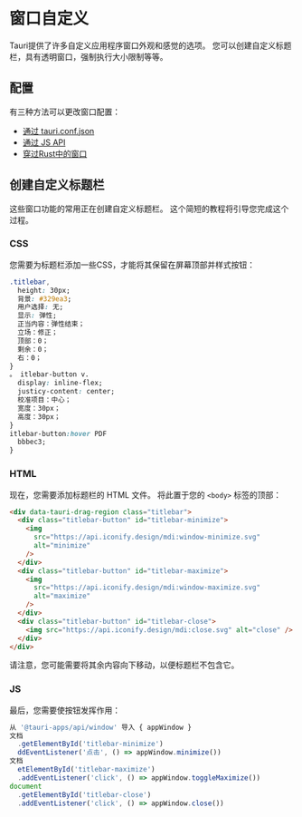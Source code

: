 # 窗口自定义

Tauri提供了许多自定义应用程序窗口外观和感觉的选项。 您可以创建自定义标题栏，具有透明窗口，强制执行大小限制等等。

## 配置

有三种方法可以更改窗口配置：

- [通过 tauri.conf.json](../../api/config.md#tauri.windows)
- [通过 JS API](../../api/js/window.md#webviewwindow)
- [穿过Rust中的窗口](https://docs.rs/tauri/1/tauri/window/struct.Window.html)

## 创建自定义标题栏

这些窗口功能的常用正在创建自定义标题栏。 这个简短的教程将引导您完成这个过程。

### CSS

您需要为标题栏添加一些CSS，才能将其保留在屏幕顶部并样式按钮：

```css
.titlebar,
  height: 30px;
  背景: #329ea3;
  用户选择: 无;
  显示: 弹性;
  正当内容：弹性结束；
  立场：修正；
  顶部：0；
  剩余：0；
  右：0；
}
。 itlebar-button v.
  display: inline-flex;
  justicy-content: center;
  校准项目：中心；
  宽度：30px；
  高度：30px；
}
itlebar-button:hover PDF
  bbbec3;
}
```

### HTML

现在，您需要添加标题栏的 HTML 文件。 将此置于您的 `<body>` 标签的顶部：

```html
<div data-tauri-drag-region class="titlebar">
  <div class="titlebar-button" id="titlebar-minimize">
    <img
      src="https://api.iconify.design/mdi:window-minimize.svg"
      alt="minimize"
    />
  </div>
  <div class="titlebar-button" id="titlebar-maximize">
    <img
      src="https://api.iconify.design/mdi:window-maximize.svg"
      alt="maximize"
    />
  </div>
  <div class="titlebar-button" id="titlebar-close">
    <img src="https://api.iconify.design/mdi:close.svg" alt="close" />
  </div>
</div>
```

请注意，您可能需要将其余内容向下移动，以便标题栏不包含它。

### JS

最后，您需要使按钮发挥作用：

```js
从 '@tauri-apps/api/window' 导入 { appWindow }
文档
  .getElementById('titlebar-minimize')
  ddEventListener('点击', () => appWindow.minimize())
文档
  etElementById('titlebar-maximize')
  .addEventListener('click', () => appWindow.toggleMaximize())
document
  .getElementById('titlebar-close')
  .addEventListener('click', () => appWindow.close())
```
